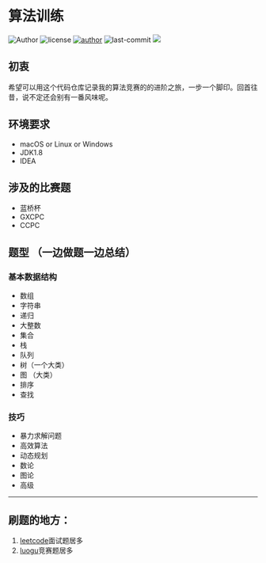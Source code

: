 # 算法训练

![Author](https://img.shields.io/badge/Author-kid1999-lightgrey.svg)
![license](https://img.shields.io/github/license/kid1999/fileUpload.svg)
[![author](https://img.shields.io/github/release/kid1999/fileUpload.svg)](https://github.com/kid1999/)
![last-commit](https://img.shields.io/github/last-commit/kid1999/fileUpload.svg)
![](https://img.shields.io/badge/language-java-orange.svg)

## 初衷
希望可以用这个代码仓库记录我的算法竞赛的的进阶之旅，一步一个脚印。回首往昔，说不定还会别有一番风味呢。

## 环境要求
* macOS or Linux or Windows
* JDK1.8
* IDEA
## 涉及的比赛题
* 蓝桥杯
* GXCPC
* CCPC

## 题型 （一边做题一边总结）
### 基本数据结构
* 数组
* 字符串
* 递归
* 大整数
* 集合
* 栈
* 队列
* 树（一个大类）
* 图 （大类）
* 排序
* 查找
### 技巧
* 暴力求解问题
* 高效算法
* 动态规划
* 数论
* 图论
* 高级

-----

## 刷题的地方：
1. [leetcode](https://leetcode-cn.com/u/kid1999)面试题居多
2. [luogu](https://www.luogu.org/space/show?uid=205711)竞赛题居多